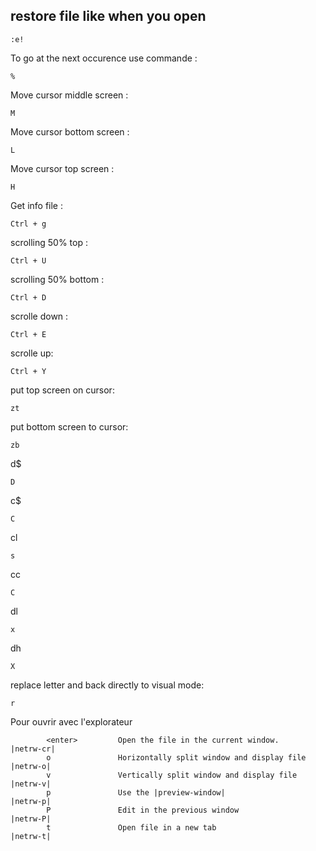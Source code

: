 ## restore file like when you open 
```
:e!
```

To go at the next occurence use commande : 
```
%
```

Move cursor middle screen :
```
M
```

Move cursor bottom screen :
```
L
```

Move cursor top screen :
```
H
```

Get info file :
```
Ctrl + g
```

scrolling 50% top :
```
Ctrl + U
```

scrolling 50% bottom :
```
Ctrl + D
```

scrolle down :
```
Ctrl + E
```

scrolle up:
```
Ctrl + Y
```

put top screen on cursor:
```
zt
```

put bottom screen to cursor:
```
zb
```

d$
```
D
```

c$
```
C
```

cl
```
s
```

cc
```
C
```

dl
```
x
```

dh
```
X
```

replace letter and back directly to visual mode:
```
r
```

Pour ouvrir avec l'explorateur
```
        <enter>         Open the file in the current window.       |netrw-cr|
        o               Horizontally split window and display file |netrw-o|
        v               Vertically split window and display file   |netrw-v|
        p               Use the |preview-window|                   |netrw-p|
        P               Edit in the previous window                |netrw-P|
        t               Open file in a new tab                     |netrw-t|

```
